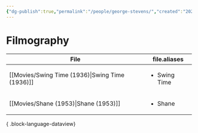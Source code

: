 ```yaml
---
{"dg-publish":true,"permalink":"/people/george-stevens/","created":"2024-06-17","updated":"2024-06-17"}
---
```



# Filmography

| File                                               | file.aliases                 |
| -------------------------------------------------- | ---------------------------- |
| [[Movies/Swing Time (1936)\|Swing Time (1936)]] | <ul><li>Swing Time</li></ul> |
| [[Movies/Shane (1953)\|Shane (1953)]]           | <ul><li>Shane</li></ul>      |

{ .block-language-dataview}
